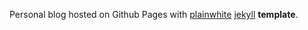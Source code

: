 Personal blog hosted on Github Pages with [plainwhite](https://github.com/samarsault/plainwhite-jekyll) [jekyll](https://jekyllrb.com/) **template**.
